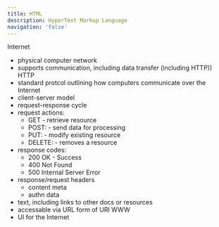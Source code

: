 ```yaml
---
title: HTML
description: HyperText Markup Language
navigation: 'false'
---
```



Internet 
- physical computer network
- supports communication, including data transfer (including HTTP)) 
HTTP 
- standard protcol outlining how computers communicate over the Internet
- client-server model
- request-response cycle
- request actions:
  - GET - retrieve resource
  - POST: - send data for processing
  - PUT: - modify existing resource
  - DELETE: - removes a resource
- response codes:
  - 200 OK - Success 
  - 400 Not Found
  - 500 Internal Server Error
- response/request headers
  - content meta
  - authn data
- text, including links to other docs or resources
- accessable via URL form of URI
WWW
- UI for the Internet

